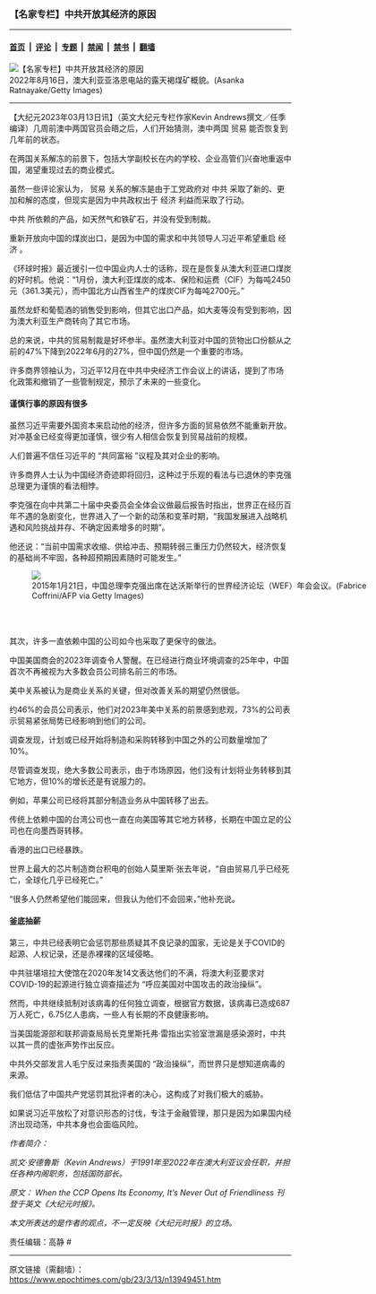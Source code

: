 ### 【名家专栏】中共开放其经济的原因

---

#### [首页](../../../..?n13949451) &nbsp;|&nbsp; [评论](../../../../../epoch-comment?n13949451) &nbsp;|&nbsp; [专题](../../../../../epoch-special?n13949451) &nbsp;|&nbsp; [禁闻](../../../../../epoch-news?n13949451) &nbsp;|&nbsp; [禁书](../../../../../books?n13949451) &nbsp;|&nbsp; [翻墙](https://github.com/gfw-breaker/nogfw/blob/master/README.md?n13949451)


<div><img alt="【名家专栏】中共开放其经济的原因" class="attachment-djy_600_400 size-djy_600_400 wp-post-image" src="https://i.epochtimes.com/assets/uploads/2023/03/id13949452-GettyImages-1415155132-600x400.jpg"/>
<div class="caption">
 2022年8月16日，澳大利亚亚洛恩电站的露天褐煤矿概貌。(Asanka Ratnayake/Getty Images)
</div></div><hr/><div class="post_content" id="artbody" itemprop="articleBody">
 <!-- article content begin -->
 <p>
  【大纪元2023年03月13日讯】（英文大纪元专栏作家Kevin Andrews撰文／任季编译）几周前澳中两国官员会晤之后，人们开始猜测，澳中两国
  <ok href="https://www.epochtimes.com/gb/tag/%E8%B4%B8%E6%98%93.html">
   贸易
  </ok>
  能否恢复到几年前的状态。
 </p>
 <p>
  在两国关系解冻的前景下，包括大学副校长在内的学校、企业高管们兴奋地重返中国，渴望重现过去的商业模式。
 </p>
 <p>
  虽然一些评论家认为，
  <ok href="https://www.epochtimes.com/gb/tag/%E8%B4%B8%E6%98%93.html">
   贸易
  </ok>
  关系的解冻是由于工党政府对
  <ok href="https://www.epochtimes.com/gb/tag/%E4%B8%AD%E5%85%B1.html">
   中共
  </ok>
  采取了新的、更加和解的态度，但现实是因为中共政权出于
  <ok href="https://www.epochtimes.com/gb/tag/%E7%BB%8F%E6%B5%8E.html">
   经济
  </ok>
  利益而采取了行动。
 </p>
 <p>
  <ok href="https://www.epochtimes.com/gb/tag/%E4%B8%AD%E5%85%B1.html">
   中共
  </ok>
  所依赖的产品，如天然气和铁矿石，并没有受到制裁。
 </p>
 <p>
  重新开放向中国的煤炭出口，是因为中国的需求和中共领导人习近平希望重启
  <ok href="https://www.epochtimes.com/gb/tag/%E7%BB%8F%E6%B5%8E.html">
   经济
  </ok>
  。
 </p>
 <p>
  《环球时报》最近援引一位中国业内人士的话称，现在是恢复从澳大利亚进口煤炭的好时机。他说：“1月份，澳大利亚煤炭的成本、保险和运费（CIF）为每吨2450元（361.3美元），而中国北方山西省生产的煤炭CIF为每吨2700元。”
 </p>
 <p>
  虽然龙虾和葡萄酒的销售受到影响，但其它出口产品，如大麦等没有受到影响，因为澳大利亚生产商转向了其它市场。
 </p>
 <p>
  总的来说，中共的贸易制裁是好坏参半。虽然澳大利亚对中国的货物出口份额从之前的47%下降到2022年6月的27%，但中国仍然是一个重要的市场。
 </p>
 <p>
  许多商界领袖认为，习近平12月在中共中央经济工作会议上的讲话，提到了市场化政策和撤销了一些管制规定，预示了未来的一些变化。
 </p>
 <h4>
  谨慎行事的原因有很多
 </h4>
 <p>
  虽然习近平需要外国资本来启动他的经济，但许多方面的贸易依然不能重新开放。对冲基金已经变得更加谨慎，很少有人相信会恢复到贸易战前的规模。
 </p>
 <p>
  人们普遍不信任习近平的 “共同富裕 ”议程及其对企业的影响。
 </p>
 <p>
  许多商界人士认为中国经济奇迹即将回归，这种过于乐观的看法与已退休的李克强总理更为谨慎的看法相悖。
 </p>
 <p>
  李克强在向中共第二十届中央委员会全体会议做最后报告时指出，世界正在经历百年不遇的急剧变化，世界进入了一个新的动荡和变革时期，“我国发展进入战略机遇和风险挑战并存、不确定因素增多的时期”。
 </p>
 <p>
  他还说：“当前中国需求收缩、供给冲击、预期转弱三重压力仍然较大，经济恢复的基础尚不牢固，各种超预期因素随时可能发生。”
 </p>
 <figure class="wp-caption aligncenter" style="width: 600px">
  <ok href=" https://img.theepochtimes.com/assets/uploads/2022/08/01/World-Economic-Forum-Li-Keqiang-600x400.jpg " rel="noreferrer noopener" target="_blank">
   <img class="size-large" src="https://img.theepochtimes.com/assets/uploads/2022/08/01/World-Economic-Forum-Li-Keqiang-600x400.jpg "/>
  </ok>
  <br/><figcaption class="wp-caption-text">
   2015年1月21日，中国总理李克强出席在达沃斯举行的世界经济论坛（WEF）年会会议。(Fabrice Coffrini/AFP via Getty Images)
  </figcaption><br/>
 </figure><br/>
 <p>
  其次，许多一直依赖中国的公司如今也采取了更保守的做法。
 </p>
 <p>
  中国美国商会的2023年调查令人警醒。在已经进行商业环境调查的25年中，中国首次不再被视为大多数会员公司排名前三的市场。
 </p>
 <p>
  美中关系被认为是商业关系的关键，但对改善关系的期望仍然很低。
 </p>
 <p>
  约46%的会员公司表示，他们对2023年美中关系的前景感到悲观，73%的公司表示贸易紧张局势已经影响到他们的公司。
 </p>
 <p>
  调查发现，计划或已经开始将制造和采购转移到中国之外的公司数量增加了10%。
 </p>
 <p>
  尽管调查发现，绝大多数公司表示，由于市场原因，他们没有计划将业务转移到其它地方，但10%的增长还是有说服力的。
 </p>
 <p>
  例如，苹果公司已经将其部分制造业务从中国转移了出去。
 </p>
 <p>
  传统上依赖中国的台湾公司也一直在向美国等其它地方转移，长期在中国立足的公司也在向墨西哥转移。
 </p>
 <p>
  香港的出口已经暴跌。
 </p>
 <p>
  世界上最大的芯片制造商台积电的创始人莫里斯‧张去年说，“自由贸易几乎已经死亡，全球化几乎已经死亡。”
 </p>
 <p>
  “很多人仍然希望他们能回来，但我认为他们不会回来，”他补充说。
 </p>
 <h4>
  釜底抽薪
 </h4>
 <p>
  第三，中共已经表明它会惩罚那些质疑其不良记录的国家，无论是关于COVID的起源、人权记录，还是赤裸裸的区域侵略。
 </p>
 <p>
  中共驻堪培拉大使馆在2020年发14文表达他们的不满，将澳大利亚要求对COVID-19的起源进行独立调查描述为 “呼应美国对中国攻击的政治操纵”。
 </p>
 <p>
  然而，中共继续抵制对该病毒的任何独立调查，根据官方数据，该病毒已造成687万人死亡，6.75亿人患病，一些人有长期的不良健康影响。
 </p>
 <p>
  当美国能源部和联邦调查局局长克里斯托弗‧雷指出实验室泄漏是感染源时，中共以其一贯的虚张声势作出反应。
 </p>
 <p>
  中共外交部发言人毛宁反过来指责美国的 “政治操纵”，而世界只是想知道病毒的来源。
 </p>
 <p>
  我们低估了中国共产党惩罚其批评者的决心，这构成了对我们极大的威胁。
 </p>
 <p>
  如果说习近平放松了对意识形态的讨伐，专注于金融管理，那只是因为如果国内经济出现动荡，中共本身也会面临风险。
 </p>
 <p>
  <em>
   作者简介：
  </em>
 </p>
 <p>
  <em>
   凯文‧安德鲁斯（Kevin Andrews）于1991年至2022年在澳大利亚议会任职，并担任各种内阁职务，包括国防部长。
  </em>
 </p>
 <p>
  <em>
   原文：
   <ok href="https://www.theepochtimes.com/when-the-ccp-opens-its-economy-its-never-out-of-friendliness_5101429.html">
    When the CCP Opens Its Economy, It’s Never Out of Friendliness
   </ok>
   刊登于英文《大纪元时报》。
  </em>
 </p>
 <p>
  <em>
   本文所表达的是作者的观点，不一定反映《大纪元时报》的立场。
  </em>
 </p>
 <p>
  责任编辑：高静 #
 </p>
 <!-- article content end -->
 <div id="below_article_ad">
 </div>
</div>


---

原文链接（需翻墙）：https://www.epochtimes.com/gb/23/3/13/n13949451.htm